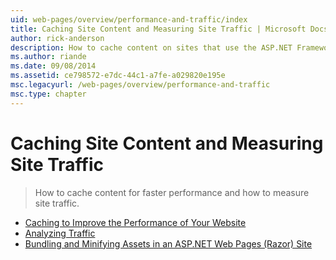 ```yaml
---
uid: web-pages/overview/performance-and-traffic/index
title: Caching Site Content and Measuring Site Traffic | Microsoft Docs
author: rick-anderson
description: How to cache content on sites that use the ASP.NET Framework for faster performance and how to measure site traffic.
ms.author: riande
ms.date: 09/08/2014
ms.assetid: ce798572-e7dc-44c1-a7fe-a029820e195e
msc.legacyurl: /web-pages/overview/performance-and-traffic
msc.type: chapter
---
```

# Caching Site Content and Measuring Site Traffic

> How to cache content for faster performance and how to measure site traffic.

- [Caching to Improve the Performance of Your Website](15-caching-to-improve-the-performance-of-your-website.md)
- [Analyzing Traffic](14-analyzing-traffic.md)
- [Bundling and Minifying Assets in an ASP.NET Web Pages (Razor) Site](bundling-and-minifying-assets-in-an-aspnet-web-pages-razor-site.md)
